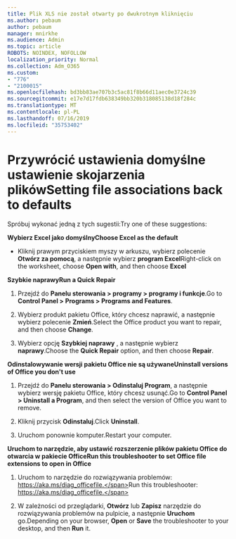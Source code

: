 ```yaml
---
title: Plik XLS nie został otwarty po dwukrotnym kliknięciu
ms.author: pebaum
author: pebaum
manager: mnirkhe
ms.audience: Admin
ms.topic: article
ROBOTS: NOINDEX, NOFOLLOW
localization_priority: Normal
ms.collection: Adm_O365
ms.custom:
- "776"
- "2100015"
ms.openlocfilehash: bd3bb83ae707b3c5ac81f8b66d11aec0e3724c39
ms.sourcegitcommit: e17e7d17fdb638349bb320b318085138d18f284c
ms.translationtype: MT
ms.contentlocale: pl-PL
ms.lasthandoff: 07/16/2019
ms.locfileid: "35753402"
---
```

# <a name="setting-file-associations-back-to-defaults"></a><span data-ttu-id="8ca26-102">Przywrócić ustawienia domyślne ustawienie skojarzenia plików</span><span class="sxs-lookup"><span data-stu-id="8ca26-102">Setting file associations back to defaults</span></span>

<span data-ttu-id="8ca26-103">Spróbuj wykonać jedną z tych sugestii:</span><span class="sxs-lookup"><span data-stu-id="8ca26-103">Try one of these suggestions:</span></span>

<span data-ttu-id="8ca26-104">**Wybierz Excel jako domyślny**</span><span class="sxs-lookup"><span data-stu-id="8ca26-104">**Choose Excel as the default**</span></span>

* <span data-ttu-id="8ca26-105">Kliknij prawym przyciskiem myszy w arkuszu, wybierz polecenie **Otwórz za pomocą**, a następnie wybierz **program Excel**</span><span class="sxs-lookup"><span data-stu-id="8ca26-105">Right-click on the worksheet, choose **Open with**, and then choose **Excel**</span></span>

<span data-ttu-id="8ca26-106">**Szybkie naprawy**</span><span class="sxs-lookup"><span data-stu-id="8ca26-106">**Run a Quick Repair**</span></span>

1. <span data-ttu-id="8ca26-107">Przejdź do **Panelu sterowania > programy > programy i funkcje**.</span><span class="sxs-lookup"><span data-stu-id="8ca26-107">Go to **Control Panel > Programs > Programs and Features**.</span></span>

2. <span data-ttu-id="8ca26-108">Wybierz produkt pakietu Office, który chcesz naprawić, a następnie wybierz polecenie **Zmień**.</span><span class="sxs-lookup"><span data-stu-id="8ca26-108">Select the Office product you want to repair, and then choose **Change**.</span></span>

3. <span data-ttu-id="8ca26-109">Wybierz opcję **Szybkiej naprawy** , a następnie wybierz **naprawy**.</span><span class="sxs-lookup"><span data-stu-id="8ca26-109">Choose the **Quick Repair** option, and then choose **Repair**.</span></span>

<span data-ttu-id="8ca26-110">**Odinstalowywanie wersji pakietu Office nie są używane**</span><span class="sxs-lookup"><span data-stu-id="8ca26-110">**Uninstall versions of Office you don't use**</span></span>

1. <span data-ttu-id="8ca26-111">Przejdź do **Panelu sterowania > Odinstaluj Program**, a następnie wybierz wersję pakietu Office, który chcesz usunąć.</span><span class="sxs-lookup"><span data-stu-id="8ca26-111">Go to **Control Panel > Uninstall a Program**, and then select the version of Office you want to remove.</span></span>

2. <span data-ttu-id="8ca26-112">Kliknij przycisk **Odinstaluj**.</span><span class="sxs-lookup"><span data-stu-id="8ca26-112">Click **Uninstall**.</span></span>

3. <span data-ttu-id="8ca26-113">Uruchom ponownie komputer.</span><span class="sxs-lookup"><span data-stu-id="8ca26-113">Restart your computer.</span></span>

<span data-ttu-id="8ca26-114">**Uruchom to narzędzie, aby ustawić rozszerzenie plików pakietu Office do otwarcia w pakiecie Office**</span><span class="sxs-lookup"><span data-stu-id="8ca26-114">**Run this troubleshooter to set Office file extensions to open in Office**</span></span>

1. <span data-ttu-id="8ca26-115">Uruchom to narzędzie do rozwiązywania problemów: https://aka.ms/diag_officefile.</span><span class="sxs-lookup"><span data-stu-id="8ca26-115">Run this troubleshooter: https://aka.ms/diag_officefile.</span></span>

2. <span data-ttu-id="8ca26-116">W zależności od przeglądarki, **Otwórz** lub **Zapisz** narzędzie do rozwiązywania problemów na pulpicie, a następnie **Uruchom** go.</span><span class="sxs-lookup"><span data-stu-id="8ca26-116">Depending on your browser, **Open** or **Save** the troubleshooter to your desktop, and then **Run** it.</span></span>
